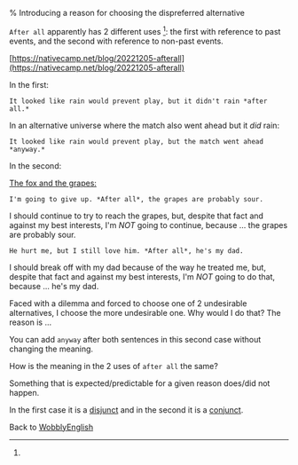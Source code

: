 % Introducing a reason for choosing the dispreferred alternative

`After all` apparently has 2 different uses [^1]: the first with reference to past events, and the second with reference to non-past events.

[^1]:
[https://nativecamp.net/blog/20221205-afterall](https://nativecamp.net/blog/20221205-afterall)

In the first:

`It looked like rain would prevent play, but it didn't rain *after all.*`

In an alternative universe where the match also went ahead but it *did* rain:

`It looked like rain would prevent play, but the match went ahead *anyway.*`

In the second:

[The fox and the grapes:](https://en.wikipedia.org/wiki/The_Fox_and_the_Grapes)

`I'm going to give up. *After all*, the grapes are probably sour.`

I should continue to try to reach the grapes, but, despite that fact and against my best interests, I'm *NOT* going to continue, because ... the grapes are probably sour.

`He hurt me, but I still love him. *After all*, he's my dad.`

I should break off with my dad because of the way he treated me, but, despite that fact and against my best interests, I'm *NOT* going to do that, because ... he's my dad.

Faced with a dilemma and forced to choose one of 2 undesirable alternatives, I choose the more undesirable one. Why would I do that? The reason is ...

You can add `anyway` after both sentences in this second case without changing the meaning.

How is the meaning in the 2 uses of `after all` the same?  

Something that is expected/predictable for a given reason does/did not happen.

In the first case it is a
[disjunct](http://en.wikipedia.org/wiki/Disjunct_(linguistics))
and in the second it is a
[conjunct](http://en.wikipedia.org/wiki/Conjunct).

Back to [WobblyEnglish](WobblyEnglish.html)
